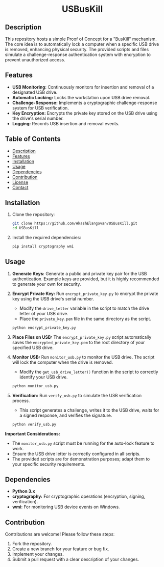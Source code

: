 
<div align="center">
  
# USBusKill
  
</div>

## Description

This repository hosts a simple Proof of Concept for a "BusKill" mechanism. The core idea is to automatically lock a computer when a specific USB drive is removed, enhancing physical security. The provided scripts and files simulate a challenge-response authentication system with encryption to prevent unauthorized access.

## Features

*   **USB Monitoring:** Continuously monitors for insertion and removal of a designated USB drive.
*   **Automatic Locking:** Locks the workstation upon USB drive removal.
*   **Challenge-Response:** Implements a cryptographic challenge-response system for USB verification.
*   **Key Encryption:** Encrypts the private key stored on the USB drive using the drive's serial number.
*   **Logging:** Records USB insertion and removal events.

## Table of Contents

*   [Description](#description)
*   [Features](#features)
*   [Installation](#installation)
*   [Usage](#usage)
*   [Dependencies](#dependencies)
*   [Contribution](#contribution)
*   [License](#license)
*   [Contact](#contact)

## Installation

1.  Clone the repository:

    ```bash
    git clone https://github.com/AkashElangovan/USBusKill.git
    cd USBusKill
    ```

2.  Install the required dependencies:

    ```bash
    pip install cryptography wmi
    ```

## Usage

1.  **Generate Keys:** Generate a public and private key pair for the USB authentication. Example keys are provided, but it is highly recommended to generate your own for security.
2.  **Encrypt Private Key:** Run `encrypt_private_key.py` to encrypt the private key using the USB drive's serial number.
    *   Modify the `drive_letter` variable in the script to match the drive letter of your USB drive.
    *   Place the `private_key.pem` file in the same directory as the script.

    ```bash
    python encrypt_private_key.py
    ```

3.  **Place Files on USB:** The `encrypt_private_key.py` script automatically saves the `encrypted_private_key.pem` to the root directory of your specified USB drive.

4.  **Monitor USB:** Run `monitor_usb.py` to monitor the USB drive.  The script will lock the computer when the drive is removed.
    *   Modify the `get_usb_drive_letter()` function in the script to correctly identify your USB drive.

    ```bash
    python monitor_usb.py
    ```

5.  **Verification:** Run `verify_usb.py` to simulate the USB verification process.
    *   This script generates a challenge, writes it to the USB drive, waits for a signed response, and verifies the signature.

    ```bash
    python verify_usb.py
    ```

**Important Considerations:**

*   The `monitor_usb.py` script must be running for the auto-lock feature to work.
*   Ensure the USB drive letter is correctly configured in all scripts.
*   The provided scripts are for demonstration purposes; adapt them to your specific security requirements.

## Dependencies

*   **Python 3.x**
*   **cryptography:** For cryptographic operations (encryption, signing, verification).
*   **wmi:** For monitoring USB device events on Windows.

## Contribution

Contributions are welcome! Please follow these steps:

1.  Fork the repository.
2.  Create a new branch for your feature or bug fix.
3.  Implement your changes.
4.  Submit a pull request with a clear description of your changes.


```
